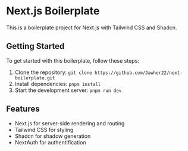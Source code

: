 # Next.js Boilerplate

This is a boilerplate project for Next.js with Tailwind CSS and Shadcn.

## Getting Started

To get started with this boilerplate, follow these steps:

1. Clone the repository: `git clone https://github.com/Jawher22/next-boilerplate.git`
2. Install dependencies: `pnpm install`
3. Start the development server: `pnpm run dev`

## Features

- Next.js for server-side rendering and routing
- Tailwind CSS for styling
- Shadcn for shadow generation
- NextAuth for authentification
